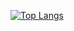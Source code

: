 [![Top Langs](https://github-readme-stats.vercel.app/api/top-langs/?username=caglarcoskuner&layout=compact)](https://github.com/anuraghazra/github-readme-stats)
